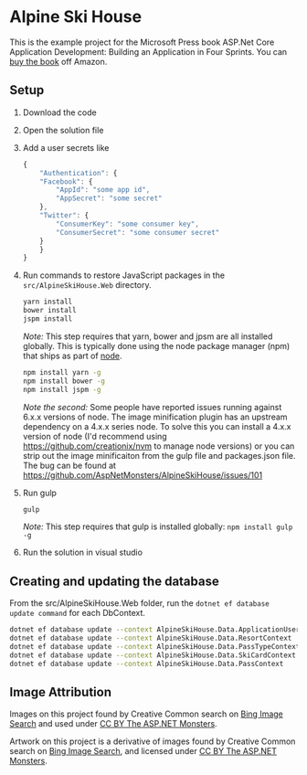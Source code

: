# Alpine Ski House

This is the example project for the Microsoft Press book ASP.Net Core Application Development: Building an Application in Four Sprints. You can [buy the book](https://www.amazon.ca/ASP-NET-Core-Application-Development-application/dp/1509304061/ref=sr_1_3?ie=UTF8&qid=1478979203&sr=8-3&keywords=asp.net+core.
) off Amazon.

## Setup

1. Download the code
1. Open the solution file
1. Add a user secrets like

    ```javascript
    {
        "Authentication": {
        "Facebook": {
            "AppId": "some app id",
            "AppSecret": "some secret"
        },
        "Twitter": {
            "ConsumerKey": "some consumer key",
            "ConsumerSecret": "some consumer secret"
        }
        }
    }
    ```

1. Run commands to restore JavaScript packages in the `src/AlpineSkiHouse.Web` directory.

    ```bash
    yarn install
    bower install
    jspm install
    ```

    _Note:_ This step requires that yarn, bower and jpsm are all installed globally. This is typically done using the node package manager (npm) that ships as part of [node](https://nodejs.org/en/).

    ```bash
    npm install yarn -g
    npm install bower -g
    npm install jspm -g
    ```

    _Note the second:_ Some people have reported issues running against 6.x.x versions of node. The image minification plugin has an upstream dependency on a 4.x.x series node. To solve this you can install a 4.x.x version of node (I'd recommend using https://github.com/creationix/nvm to manage node versions) or you can strip out the image minificaiton from the gulp file and packages.json file. The bug can be found at https://github.com/AspNetMonsters/AlpineSkiHouse/issues/101

1. Run gulp
    ```bash
    gulp
    ```

    _Note:_ This step requires that gulp is installed globally: `npm install gulp -g`

1. Run the solution in visual studio

## Creating and updating the database

From the src/AlpineSkiHouse.Web folder, run the `dotnet ef database update command` for each DbContext.

```bash
dotnet ef database update --context AlpineSkiHouse.Data.ApplicationUserContext
dotnet ef database update --context AlpineSkiHouse.Data.ResortContext
dotnet ef database update --context AlpineSkiHouse.Data.PassTypeContext
dotnet ef database update --context AlpineSkiHouse.Data.SkiCardContext
dotnet ef database update --context AlpineSkiHouse.Data.PassContext
```

## Image Attribution

Images on this project found by Creative Common search on [Bing Image Search](http://www.bing.com/images/search?pq=mountain+ski+resort&sc=0-16&sp=-1&sk=&q=mountain+ski+resort&qft=+filterui:licenseType-Any+filterui:imagesize-large&FORM=R5IR3) and used under [CC BY The ASP.NET Monsters](https://creativecommons.org/licenses/by/2.0/).

Artwork on this project is a derivative of images found by Creative Common search on [Bing Image Search](http://www.bing.com/images/search?pq=mountain+ski+resort&sc=0-16&sp=-1&sk=&q=mountain+ski+resort&qft=+filterui:licenseType-Any+filterui:imagesize-large&FORM=R5IR3), and licensed under [CC BY The ASP.NET Monsters](https://creativecommons.org/licenses/by/2.0/).
